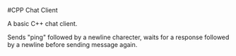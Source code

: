 #CPP Chat Client

A basic C++ chat client.

Sends "ping" followed by a newline charecter, waits for a response followed by a newline before sending message again.


